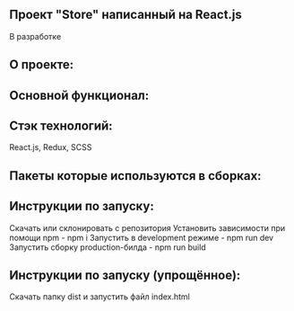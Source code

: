 ## Проект "Store" написанный на React.js
В разработке
## О проекте:

## Основной функционал:


##  Стэк технологий:
React.js, Redux, SCSS

## Пакеты которые используются в сборках:


## Инструкции по запуску:
Скачать или склонировать с репозитория
Установить зависимости при помощи npm - npm i
Запустить в development режиме - npm run dev
Запустить сборку production-билда - npm run build

## Инструкции по запуску (упрощённое):
Скачать папку dist и запустить файл index.html